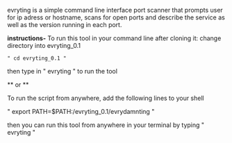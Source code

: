 evryting is a simple command line interface port scanner that prompts user for ip adress or hostname, scans for open ports and describe the service as well as the version running in each port.

**instructions-**
  To run this tool in your command line after cloning it:  change directory into evryting_0.1 
  
    " cd evryting_0.1 "    
  
   then type in       " evryting "       to run the tool

   ** or **

To run the script from anywhere, add the following lines to your shell 
 
  " export PATH=$PATH:/evryting_0.1/evrydamnting "         

then you can run this tool from anywhere in your terminal by typing 
"  evryting "

